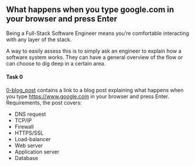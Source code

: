 ## What happens when you type google.com in your browser and press Enter

Being a Full-Stack Software Engineer means you’re comfortable interacting with any layer of the stack.

A way to easily assess this is to simply ask an engineer to explain how a software system works. They can have a general overview of the flow or can choose to dig deep in a certain area.

#### Task 0
[0-blog_post](0-blog_post) contains a link to a blog post explaining what happens when you type https://www.google.com in your browser and press Enter.
Requirements, the post covers:
- DNS request
- TCP/IP
- Firewall
- HTTPS/SSL
- Load-balancer
- Web server
- Application server
- Database
